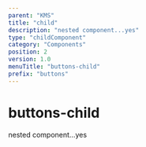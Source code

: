 ```yaml
---
parent: "KMS"
title: "child"
description: "nested component...yes"
type: "childComponent"
category: "Components"
position: 2
version: 1.0
menuTitle: "buttons-child"
prefix: "buttons"
---
```


# buttons-child

<!-- > This component was based on the buttons-child component of [Vuetify](https://vuetifyjs.com/en/components/buttons-child/ "Vuetify's buttons-child component")

## Usage -->

nested component...yes

<!-- Component template need to be here -->

<doc-component :file="'KMS/buttons/KMS_buttons-child'" :name="'buttons-child'"></doc-component >
